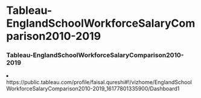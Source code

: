 # Tableau-EnglandSchoolWorkforceSalaryComparison2010-2019
<h3>Tableau-EnglandSchoolWorkforceSalaryComparison2010-2019</h3>
<li>https://public.tableau.com/profile/faisal.qureshi#!/vizhome/EnglandSchoolWorkforceSalaryComparison2010-2019_16177801335900/Dashboard1</li>
